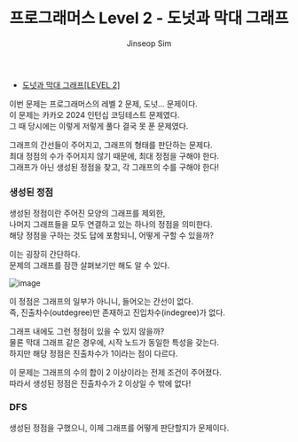 ﻿---
layout: post
title: "프로그래머스 Level 2 - 도넛과 막대 그래프"
categories: Programmers
tags: [cpp]
author:
  - Jinseop Sim
---
- [도넛과 막대 그래프[LEVEL 2]](https://school.programmers.co.kr/learn/courses/30/lessons/258711)  

이번 문제는 프로그래머스의 레벨 2 문제, 도넛... 문제이다.  
이 문제는 카카오 2024 인턴십 코딩테스트 문제였다.  
그 때 당시에는 이렇게 저렇게 풀다 결국 못 푼 문제였다.  

그래프의 간선들이 주어지고, 그래프의 형태를 판단하는 문제다.  
최대 정점의 수가 주어지지 않기 때문에, 최대 정점을 구해야 한다.  
그래프가 아닌 생성된 정점을 찾고, 각 그래프의 수를 구해야 한다!  

### 생성된 정점
생성된 정점이란 주어진 모양의 그래프를 제외한,  
나머지 그래프들을 모두 연결하고 있는 하나의 정점을 의미한다.  
해당 정점을 구하는 것도 답에 포함되니, 어떻게 구할 수 있을까?  

이는 굉장히 간단하다.  
문제의 그래프를 잠깐 살펴보기만 해도 알 수 있다.  

![image](https://github.com/Jinseop-Sim/Jinseop-Sim.github.io/assets/71700079/509acd72-714a-4141-a05d-ea5a6ec8ca96)  

이 정점은 그래프의 일부가 아니니, 들어오는 간선이 없다.  
즉, 진출차수(outdegree)만 존재하고 진입차수(indegree)가 없다.  

그래프 내에도 그런 정점이 있을 수 있지 않을까?  
물론 막대 그래프 같은 경우에, 시작 노드가 동일한 특성을 갖는다.  
하지만 해당 정점은 진출차수가 1이라는 점이 다르다.  

이 문제는 그래프의 수의 합이 2 이상이라는 전제 조건이 주어졌다.  
따라서 생성된 정점은 진출차수가 2 이상일 수 밖에 없다!  

### DFS
생성된 정점을 구했으니, 이제 그래프를 어떻게 판단할지가 문제이다.  
